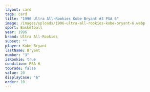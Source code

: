 ```yaml
---
layout: card
tags: card
title: "1996 Ultra All-Rookies Kobe Bryant #3 PSA 6"
image: /images/uploads/1996-ultra-all-rookies-kobe-bryant-6.webp
sport: Basketball
year: 1996
brand: Ultra All-Rookies
subset: ""
player: Kobe Bryant
lastName: Bryant
number: "3"
isRookie: true
condition: PSA 6
toGrade: false
value: 20
displayCase: "6"
order: 10
---
```

